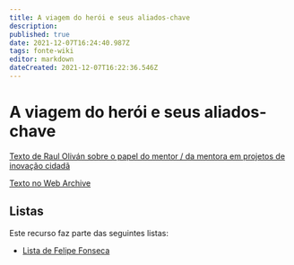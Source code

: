 ```yaml
---
title: A viagem do herói e seus aliados-chave
description: 
published: true
date: 2021-12-07T16:24:40.987Z
tags: fonte-wiki
editor: markdown
dateCreated: 2021-12-07T16:22:36.546Z
---
```


# A viagem do herói e seus aliados-chave

[Texto de Raul Oliván sobre o papel do mentor / da mentora em projetos de inovação cidadã](https://www.innovacionciudadana.org/pt-pt/laboratorio-de-innovacion-ciudadana-el-viaje-del-heroe-y-sus-aliados-claves/)

[Texto no Web Archive](https://web.archive.org/web/20210127175631/https://www.innovacionciudadana.org/pt-pt/laboratorio-de-innovacion-ciudadana-el-viaje-del-heroe-y-sus-aliados-claves/)

## Listas

Este recurso faz parte das seguintes listas:

 - [Lista de Felipe Fonseca](/listas/felipe-fonseca)
